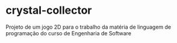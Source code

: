 # crystal-collector
Projeto de um jogo 2D para o trabalho da matéria de linguagem de programação do curso de Engenharia de Software
